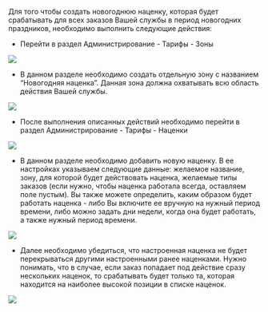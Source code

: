 Для того чтобы создать новогоднюю наценку, которая будет срабатывать для всех заказов Вашей службы в период новогодних праздников, необходимо выполнить следующие действия:

* Перейти в раздел Администрирование - Тарифы - Зоны

![](https://txcloud.atlassian.net/wiki/download/attachments/33161290/Sr2Uk9UtIH5dQ_1FXPc9wt4WtOMJK7QfeffxYH20OmLrT6iMJC2Sg6r8F-nqiFqiTB-nDwJBeQx8cJneT67ca5yNFMvtKj_frnCEDOZ-b-nsulDPbx9B14vWx_nz3tuGE7ACrgK0?version=1&modificationDate=1600866419217&cacheVersion=1&api=v2)

* В данном разделе необходимо создать отдельную зону с названием “Новогодняя наценка”. Данная зона должна охватывать всю область действия Вашей службы.

![](https://txcloud.atlassian.net/wiki/download/attachments/33161290/NGjeT5DUi9Sm8YdPiY_XLItacDZ3YaAxGEaT7adRZJm-UHV3W6sj_2qXu2EVq8qzhNB5a3nBzOXjnECuPBtH4WpJsttnurIP-F4-kgLyTfr7wvxKHO0Q0G98-vGq0cM0Tu74HAgf?version=1&modificationDate=1600866419387&cacheVersion=1&api=v2)

* После выполнения описанных действий необходимо перейти в раздел Администрирование - Тарифы - Наценки

![](https://txcloud.atlassian.net/wiki/download/thumbnails/33161290/kN1yTNLrOgod-G49JOQeueNf-bitrcfDYKMjOkPD9xMU73O3aPrpau6o7AcwgOE8X0nJQqFxcZq49VKVlwn0TQ-ETSCb78QlD-BdE4t8geZTfwCJvzpe3zd-wlxkkieobMa7AyrY?version=1&modificationDate=1600866419578&cacheVersion=1&api=v2&width=197&height=155)

* В данном разделе необходимо добавить новую наценку. В ее настройках указываем следующие данные: желаемое название, зону, для которой будет действовать наценка, желаемые типы заказов (если нужно, чтобы наценка работала всегда, оставляем поле пустым). Вы также можете определить, каким образом будет работать наценка - либо Вы включите ее вручную на нужный период времени, либо можно задать дни недели, когда она будет работать, а также нужный период времени.

![](https://txcloud.atlassian.net/wiki/download/attachments/33161290/iSj9XIqXBv7JTGErTNzcR8mWvp7gGjaTOI7J3Vk-vMOxLQNUp5PhJhDwJrf_lXkX8fpruuclaPb4FqFpgL14oDykQYP1zEQuBquVArdWLClKsvN5FzpkYuxoHfyr9s94QA8BwAPW?version=1&modificationDate=1600866419738&cacheVersion=1&api=v2)

* Далее необходимо убедиться, что настроенная наценка не будет перекрываться другими настроенными ранее наценками. Нужно понимать, что в случае, если заказ попадает под действие сразу нескольких наценок, то срабатывать будет только та, которая находится на наиболее высокой позиции в списке наценок.

![](https://txcloud.atlassian.net/wiki/download/attachments/33161290/XTAs13Mwv3FcXGm8-Ox-XP75rovEhH1-24NyaNznh6KpMGMXtGwcI1kM8Z3ZJvhiCn9krQrCcS-yCfZLmOvRlqNluWiO3c3RBW6SfhAgX33dVWCCsBKpKSKu8ewtR3rddw8mCmUF?version=1&modificationDate=1600866420083&cacheVersion=1&api=v2)